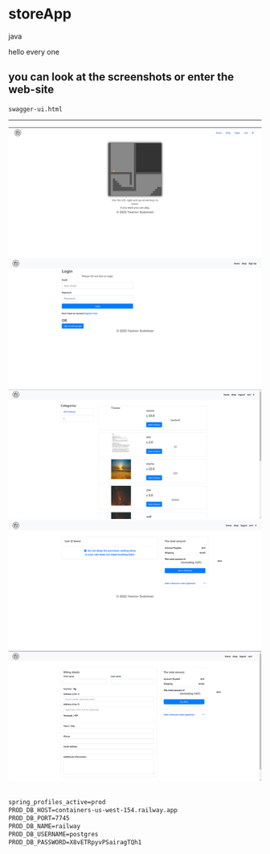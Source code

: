# storeApp
 java

hello every one

you can look at the screenshots or enter the web-site
---
    swagger-ui.html
---
![img.png](img.png)
![img_1.png](img_1.png)
![img_2.png](img_2.png)
![img_3.png](img_3.png)
![img_4.png](img_4.png)















```properties

spring_profiles_active=prod
PROD_DB_HOST=containers-us-west-154.railway.app
PROD_DB_PORT=7745
PROD_DB_NAME=railway
PROD_DB_USERNAME=postgres
PROD_DB_PASSWORD=X8vETRpyvPSairagTQh1
```